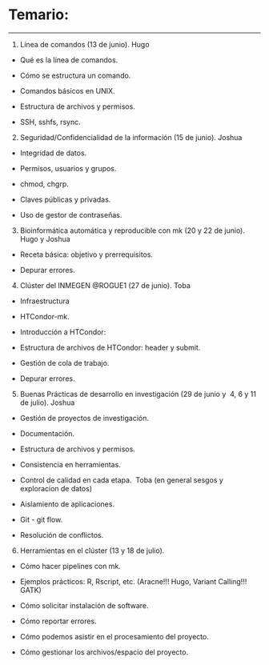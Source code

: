 # Temario:
---


1. Línea de comandos (13 de junio). Hugo

  - Qué es la línea de comandos.

  - Cómo se estructura un comando.

  - Comandos básicos en UNIX.

  - Estructura de archivos y permisos.

  - SSH, sshfs, rsync.

2. Seguridad/Confidencialidad de la información (15 de junio). Joshua

  - Integridad de datos.

  - Permisos, usuarios y grupos.

  - chmod, chgrp.

  - Claves públicas y privadas.

  - Uso de gestor de contraseñas.

3. Bioinformática automática y reproducible con mk (20 y 22 de junio). Hugo y Joshua

  - Receta básica: objetivo y prerrequisitos.

  - Depurar errores.

4. Clúster del INMEGEN @ROGUE1 (27 de junio). Toba

  - Infraestructura

  - HTCondor-mk.

  - Introducción a HTCondor:

  - Estructura de archivos de HTCondor: header y submit.

  - Gestión de cola de trabajo.

  - Depurar errores.

5. Buenas Prácticas de desarrollo en investigación (29 de junio y  4, 6 y 11 de julio). Joshua

  - Gestión de proyectos de investigación.

  - Documentación.

  - Estructura de archivos y permisos.

  - Consistencia en herramientas.

  - Control de calidad en cada etapa.  Toba (en general sesgos y exploracion de datos)

  - Aislamiento de aplicaciones.

  - Git - git flow.

  - Resolución de conflictos. 

6. Herramientas en el clúster (13 y 18 de julio). 

  - Cómo hacer pipelines con mk.

  - Ejemplos prácticos: R, Rscript, etc. (Aracne!!! Hugo, Variant Calling!!! GATK)

  - Cómo solicitar instalación de software.

  - Cómo reportar errores.

  - Cómo podemos asistir en el procesamiento del proyecto.

  - Cómo gestionar los archivos/espacio del proyecto.
 

